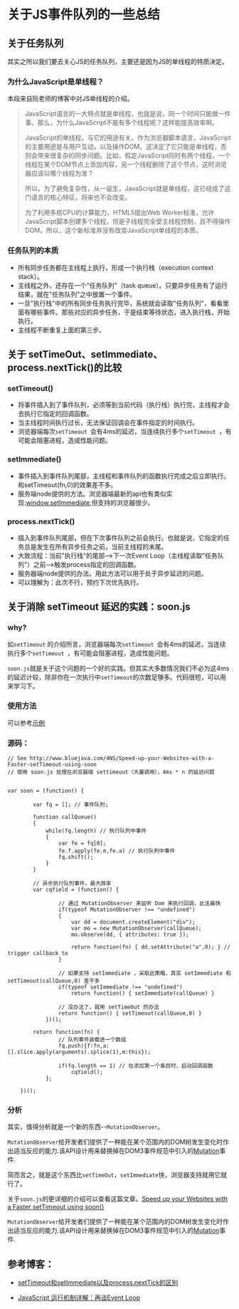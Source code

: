 # **关于JS事件队列的一些总结**


## **关于任务队列**

其实之所以我们要去关心JS的任务队列，主要还是因为JS的单线程的特质决定。

### **为什么JavaScript是单线程？**

本段来自阮老师的博客中对JS单线程的介绍。

> JavaScript语言的一大特点就是单线程，也就是说，同一个时间只能做一件事。那么，为什么JavaScript不能有多个线程呢？这样能提高效率啊。
> 
> JavaScript的单线程，与它的用途有关。作为浏览器脚本语言，JavaScript的主要用途是与用户互动，以及操作DOM。这决定了它只能是单线程，否则会带来很复杂的同步问题。比如，假定JavaScript同时有两个线程，一个线程在某个DOM节点上添加内容，另一个线程删除了这个节点，这时浏览器应该以哪个线程为准？
> 
> 所以，为了避免复杂性，从一诞生，JavaScript就是单线程，这已经成了这门语言的核心特征，将来也不会改变。
> 
> 为了利用多核CPU的计算能力，HTML5提出Web Worker标准，允许JavaScript脚本创建多个线程，但是子线程完全受主线程控制，且不得操作DOM。所以，这个新标准并没有改变JavaScript单线程的本质。

### **任务队列的本质**

* 所有同步任务都在主线程上执行，形成一个执行栈（execution context stack）。
* 主线程之外，还存在一个"任务队列"（task queue）。只要异步任务有了运行结果，就在"任务队列"之中放置一个事件。
* 一旦"执行栈"中的所有同步任务执行完毕，系统就会读取"任务队列"，看看里面有哪些事件。那些对应的异步任务，于是结束等待状态，进入执行栈，开始执行。
* 主线程不断重复上面的第三步。

## **关于 setTimeOut、setImmediate、process.nextTick()的比较**


### **setTimeout()**

* 将事件插入到了事件队列，必须等到当前代码（执行栈）执行完，主线程才会去执行它指定的回调函数。
* 当主线程时间执行过长，无法保证回调会在事件指定的时间执行。
* 浏览器端每次`setTimeout `会有4ms的延迟，当连续执行多个`setTimeout `，有可能会阻塞进程，造成性能问题。

### **setImmediate()**

* 事件插入到事件队列尾部，主线程和事件队列的函数执行完成之后立即执行。和setTimeout(fn,0)的效果差不多。
* 服务端node提供的方法。浏览器端最新的api也有类似实现:[window.setImmediate](https://developer.mozilla.org/zh-CN/docs/Web/API/Window/setImmediate),但支持的浏览器很少。

### **process.nextTick()**

* 插入到事件队列尾部，但在下次事件队列之前会执行。也就是说，它指定的任务总是发生在所有异步任务之前，当前主线程的末尾。
* 大致流程：当前"执行栈"的尾部-->下一次Event Loop（主线程读取"任务队列"）之前-->触发process指定的回调函数。
* 服务器端node提供的办法。用此方法可以用于处于异步延迟的问题。
* 可以理解为：此次不行，预约下次优先执行。

## **关于消除 setTimeout 延迟的实践：soon.js**

### **why?**
如`setTimeout` 的介绍所言，浏览器端每次`setTimeout `会有4ms的延迟，当连续执行多个`setTimeout `，有可能会阻塞进程，造成性能问题。

`soon.js`就是关于这个问题的一个好的实践。但其实大多数情况我们不必为这4ms的延迟计较，除非你在一次执行中`setTimeout`的次数足够多。代码很短，可以用来学习下。

### **使用方法**
可以参考[示例](https://jsfiddle.net/0tscgwe6/2/)

### **源码：**

```
// See http://www.bluejava.com/4NS/Speed-up-your-Websites-with-a-Faster-setTimeout-using-soon
// 使用 soon.js 处理在浏览器端 settimeout（大量调用），4ms * n 的延迟问题


var soon = (function() {
	
		var fq = []; // 事件队列;
	
		function callQueue()
		{
			while(fq.length) // 执行队列中事件
			{
				var fe = fq[0];
				fe.f.apply(fe.m,fe.a) // 执行队列中事件
				fq.shift(); 
			}
		}
	
        // 异步执行队列事件，最大效率
		var cqYield = (function() {
	
				// 通过 MutationObserver 来监听 Dom 来执行回调，此法最快
				if(typeof MutationObserver !== "undefined")
				{
					var dd = document.createElement("div");
					var mo = new MutationObserver(callQueue);
					mo.observe(dd, { attributes: true });
	
					return function(fn) { dd.setAttribute("a",0); } // trigger callback to
				}
	
				// 如果支持 setImmediate ，采取此策略，其实 setImmediate 和 setTimeout(callQueue,0) 差不多
				if(typeof setImmediate !== "undefined")
					return function() { setImmediate(callQueue) }
	
				// 没办法了，就用 setTimeOut 的办法
				return function() { setTimeout(callQueue,0) }
			})();
	
		return function(fn) {
                // 队列事件装载进一个数组
				fq.push({f:fn,a:[].slice.apply(arguments).splice(1),m:this});
	
				if(fq.length == 1) // 在添加第一个条目时，启动回调函数
					cqYield();
			};
	
	})();
```

### **分析**

其实，值得分析就是一个新的东西--`MutationObserver`。

`MutationObserver`给开发者们提供了一种能在某个范围内的DOM树发生变化时作出适当反应的能力.该API设计用来替换掉在DOM3事件规范中引入的[Mutation](https://developer.mozilla.org/zh-CN/docs/DOM/Mutation_events)事件.

简而言之，就是这个东西比`setTimeOut`，`setImmediate`快，浏览器支持就用它就行了。

关于`soon.js`的更详细的介绍可以查看这篇文章。[Speed up your Websites with a Faster setTimeout using soon()](http://www.bluejava.com/4NS/Speed-up-your-Websites-with-a-Faster-setTimeout-using-soon)

`MutationObserver`给开发者们提供了一种能在某个范围内的DOM树发生变化时作出适当反应的能力.该API设计用来替换掉在DOM3事件规范中引入的[Mutation](https://developer.mozilla.org/zh-CN/docs/DOM/Mutation_events)事件.



## **参考博客：** 

* [setTimeout和setImmediate以及process.nextTick的区别](http://www.cnblogs.com/cdwp8/p/4065846.html)

* [JavaScript 运行机制详解：再谈Event Loop](http://www.ruanyifeng.com/blog/2014/10/event-loop.html)